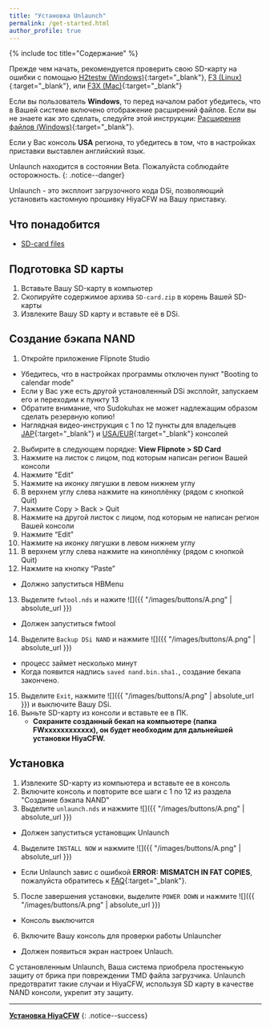 ```yaml
---
title: "Установка Unlaunch"
permalink: /get-started.html
author_profile: true
---
```


{% include toc title="Содержание" %}


Прежде чем начать, рекомендуется проверить свою SD-карту на ошибки с помощью 
[H2testw (Windows)](https://3ds.customfw.xyz/h2testw-windows){:target="_blank"}, [F3 (Linux)](https://3ds.customfw.xyz/f3-linux){:target="_blank"}, или [F3X (Mac)](https://3ds.customfw.xyz/f3x-mac){:target="_blank"}<br>

Если вы пользователь **Windows**, то перед началом работ убедитесь, что в Вашей системе включено отображение расширений файлов. Если вы не знаете как это сделать, следуйте этой инструкции: [Расширения файлов (Windows)](https://3ds.customfw.xyz/file-extensions-windows){:target="_blank"}.


Если у Вас консоль **USA** региона, то убедитесь в том, что в настройках приставки выставлен английский язык.


Unlaunch находится в состоянии Beta. Пожалуйста соблюдайте осторожность.
{: .notice--danger}



Unlaunch - это эксплоит загрузочного кода DSi, позволяющий установить кастомную прошивку HiyaCFW на Вашу приставку.

## Что понадобится 
- [SD-card files](files/SD-card.zip)


## Подготовка SD карты
1. Вставьте Вашу SD-карту в компьютер
2. Скопируйте содержимое архива `SD-card.zip` в корень Вашей SD-карты
3. Извлеките Вашу SD карту и вставьте её в DSi.


## Создание бэкапа NAND
1. Откройте приложение Flipnote Studio
- Убедитесь, что в настройках программы отключен пункт "Booting to calendar mode"
- Если у Вас уже есть другой установленный DSi эксплойт, запускаем его и переходим к пункту 13
- Обратите внимание, что Sudokuhax не может надлежащим образом сделать резервную копию!
- Наглядная видео-инструкция с 1 по 12 пункты для владельцев [JAP](files/jap1.mp4){:target="_blank"} и [USA/EUR](files/ue1.mp4){:target="_blank"} консолей 
2. Выбирите в следующем порядке: **View Flipnote > SD Card**
3. Нажмите на листок с лицом, под которым написан регион Вашей консоли
4. Нажмите "Edit"
5. Нажмите на иконку лягушки в левом нижнем углу
6. В верхнем углу слева нажмите на киноплёнку (рядом с кнопкой Quit)
7. Нажмите Copy > Back > Quit
8. Нажмите на другой листок с лицом, под которым не написан регион Вашей консоли
9. Нажмите “Edit”
10. Нажмите на иконку лягушки в левом нижнем углу
11. В верхнем углу слева нажмите на киноплёнку (рядом с кнопкой Quit)
12. Нажмите на кнопку “Paste”
- Должно запуститься HBMenu
13. Выделите `fwtool.nds` и нажите ![]({{ "/images/buttons/A.png" | absolute_url }})  
- Должен запуститься fwtool
14. Выделите `Backup DSi NAND` и нажмите ![]({{ "/images/buttons/A.png" | absolute_url }})  
- процесс займет несколько минут
- Когда появится надпись `saved nand.bin.sha1.`, создание бекапа закончено.
15. Выделите  `Exit`, нажмите ![]({{ "/images/buttons/A.png" | absolute_url }}) и выключите Вашу DSi.
16. Выньте SD-карту из консоли и вставьте ее в ПК.
	- **Сохраните созданный бекап на компьютере (папка FWхххххххххххх), он будет необходим для дальнейшей установки HiyaCFW.**

## Установка
1. Извлеките SD-карту из компьютера и вставьте ее в консоль
2. Включите консоль и повторите все шаги с 1 по 12 из раздела "Создание бэкапа NAND"
3. Выделите `unlaunch.nds` и нажмите ![]({{ "/images/buttons/A.png" | absolute_url }})  
- Должен запуститься установщик Unlaunch
4. Выделите `INSTALL NOW` и нажмите ![]({{ "/images/buttons/A.png" | absolute_url }})  
- Если Unlaunch завис с ошибкой **ERROR: MISMATCH IN FAT COPIES**, пожалуйста обратитесь к [FAQ](faq){:target="_blank"}.
5. После завершения установки, выделите `POWER DOWN` и нажмите ![]({{ "/images/buttons/A.png" | absolute_url }})  
- Консоль выключится
6. Включите Вашу консоль для проверки работы Unlauncher
- Должен появиться экран настроек Unlauch.

С установленным Unlaunch, Ваша система приобрела простенькую защиту от брика при повреждении TMD файла загрузчика. Unlaunch предотвратит такие случаи и HiyaCFW, используя SD карту в качестве NAND консоли, укрепит эту защиту.

___

[**Установка HiyaCFW**](installing-hiyaCFW)
{: .notice--success}
